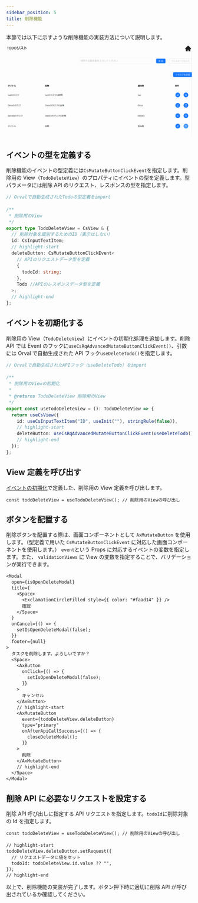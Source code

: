 ```yaml
---
sidebar_position: 5
title: 削除機能
---
```


本節では以下に示すような削除機能の実装方法について説明します。

![削除機能の画面](../../../static/img/crud-delete.gif)

## イベントの型を定義する

削除機能のイベントの型定義には`CsMutateButtonClickEvent`を指定します。削除用の View（`TodoDeleteView`）のプロパティにイベントの型を定義します。型パラメータには削除 API のリクエスト、レスポンスの型を指定します。

```ts title="src/app/todo/page.view.ts"
// Orvalで自動生成されたTodoの型定義をimport

/**
 * 削除用のView
 */
export type TodoDeleteView = CsView & {
  // 削除対象を識別するためのID（表示はしない）
  id: CsInputTextItem;
  // highlight-start
  deleteButton: CsMutateButtonClickEvent<
    // APIのリクエストデータ型を定義
    {
      todoId: string;
    },
    Todo //APIのレスポンスデータ型を定義
  >;
  // highlight-end
};
```

## イベントを初期化する

削除用の View（`TodoDeleteView`）にイベントの初期化処理を追加します。削除 API では Event のフックに`useCsRqAdvancedMutateButtonClickEvent()`、引数には Orval で自動生成された API フック`useDeleteTodo()`を指定します。

```ts title="src/app/todo/page.view.ts"
// Orvalで自動生成されたAPIフック（useDeleteTodo）をimport

/**
 * 削除用のViewの初期化
 *
 * @returns TodoDeleteView 削除用のView
 */
export const useTodoDeleteView = (): TodoDeleteView => {
  return useCsView({
    id: useCsInputTextItem("ID", useInit(""), stringRule(false)),
    // highlight-start
    deleteButton: useCsRqAdvancedMutateButtonClickEvent(useDeleteTodo()), // イベントの初期化処理の追加
    // highlight-end
  });
};
```

## View 定義を呼び出す

[イベントの初期化](./delete-feature.md#イベントを初期化する)で定義した、削除用の View 定義を呼び出します。

```tsx title="src/app/todo/TodoDeleteModal.tsx"
const todoDeleteView = useTodoDeleteView(); // 削除用のViewの呼び出し
```

## ボタンを配置する

削除ボタンを配置する際は、画面コンポーネントとして `AxMutateButton` を使用します。（型定義で用いた `CsMutateButtonClickEvent` に対応した画面コンポーネントを使用します。）
`event`という Props に対応するイベントの変数を指定します。また、 `validationViews` に View の変数を指定することで、バリデーションが実行できます。

```tsx title="src/app/todo/TodoDeleteModal.tsx"
<Modal
  open={isOpenDeleteModal}
  title={
    <Space>
      <ExclamationCircleFilled style={{ color: "#faad14" }} />
      確認
    </Space>
  }
  onCancel={() => {
    setIsOpenDeleteModal(false);
  }}
  footer={null}
>
  タスクを削除します。よろしいですか？
  <Space>
    <AxButton
      onClick={() => {
        setIsOpenDeleteModal(false);
      }}
    >
      キャンセル
    </AxButton>
    // highlight-start
    <AxMutateButton
      event={todoDeleteView.deleteButton}
      type="primary"
      onAfterApiCallSuccess={() => {
        closeDeleteModal();
      }}
    >
      削除
    </AxMutateButton>
    // highlight-end
  </Space>
</Modal>
```

## 削除 API に必要なリクエストを設定する

削除 API 呼び出しに指定する API リクエストを指定します。`todoId`に削除対象の Id を指定します。

```tsx title="src/app/todo/TodoDeleteModal.tsx"
const todoDeleteView = useTodoDeleteView(); // 削除用のViewの呼び出し

// highlight-start
todoDeleteView.deleteButton.setRequest({
  // リクエストデータに値をセット
  todoId: todoDeleteView.id.value ?? "",
});
// highlight-end
```

以上で、削除機能の実装が完了します。ボタン押下時に適切に削除 API が呼び出されているか確認してください。
